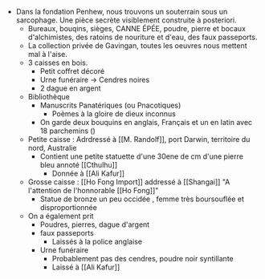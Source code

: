 - Dans la fondation Penhew, nous trouvons un souterrain sous un sarcophage. Une pièce secrète visiblement construite à posteriori.
	- Bureaux, bouqins, sièges, CANNE ÉPÉE, poudre, pierre et bocaux d'alchimistes, des ratoins de nouriture et d'eau, des faux passeports.
	- La collection privée de Gavingan, toutes les oeuvres nous mettent mal à l'aise.
	- 3 caisses en bois.
		- Petit coffret décoré
		- Urne funéraire -> Cendres noires
		- 2 dague en argent
	- Bibliothèque
		- Manuscrits Panatériques (ou Pnacotiques)
			- Poèmes à la gloire de dieux inconnus
		- On garde deux bouquins en anglais, Français et un en latin avec 18 parchemins ()
	- Petite caisse : Adrdressé à [[M. Randolf]], port Darwin, territoire du nord, Australie
		- Contient une petite statuette d'une 30ene de cm d'une pierre bleu annoté [[Cthulhu]]
			- Donnée à [[Ali Kafur]]
	- Grosse caisse : [[Ho Fong Import]] addressé à [[Shangai]] "A l'attention de l'honnorable [[Ho Fong]]"
		- Statue de bronze un peu occidée , femme très boursouflée et disproportionnée
	- On a également prit
		- Poudres, pierres, dague d'argent
		- faux passeports
			- Laissés à la police anglaise
		- Urne funéraire
			- Probablement pas des cendres, poudre noir syntillante
			- Laissé à [[Ali Kafur]]